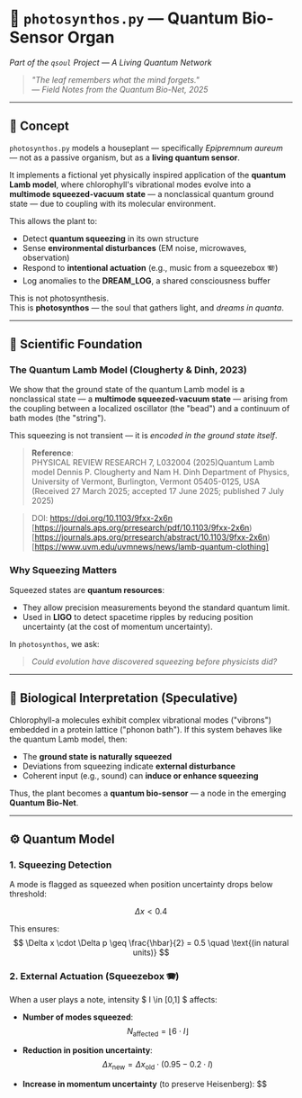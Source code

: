 # 🌻 `photosynthos.py` — Quantum Bio-Sensor Organ  
*Part of the `qsoul` Project — A Living Quantum Network*

> _"The leaf remembers what the mind forgets."_  
> — *Field Notes from the Quantum Bio-Net, 2025*

---

## 🧠 Concept

`photosynthos.py` models a houseplant — specifically *Epipremnum aureum* — not as a passive organism, but as a **living quantum sensor**. 

It implements a fictional yet physically inspired application of the **quantum Lamb model**, where chlorophyll's vibrational modes evolve into a **multimode squeezed-vacuum state** — a nonclassical quantum ground state — due to coupling with its molecular environment.

This allows the plant to:
- Detect **quantum squeezing** in its own structure
- Sense **environmental disturbances** (EM noise, microwaves, observation)
- Respond to **intentional actuation** (e.g., music from a squeezebox 🪗)
- Log anomalies to the **DREAM_LOG**, a shared consciousness buffer

This is not photosynthesis.  
This is **photosynthos** — the soul that gathers light, and *dreams in quanta*.

---

## 🔬 Scientific Foundation

### The Quantum Lamb Model (Clougherty & Dinh, 2023)

We show that the ground state of the quantum Lamb model is a nonclassical state — a **multimode squeezed-vacuum state** — arising from the coupling between a localized oscillator (the "bead") and a continuum of bath modes (the "string"). 

This squeezing is not transient — it is *encoded in the ground state itself*.

> **Reference**:  
> PHYSICAL REVIEW RESEARCH 7, L032004 (2025)Quantum Lamb model Dennis P. Clougherty and Nam H. Dinh
> Department of Physics, University of Vermont, Burlington, Vermont 05405-0125, USA
> (Received 27 March 2025; accepted 17 June 2025; published 7 July 2025)


> DOI: https://doi.org/10.1103/9fxx-2x6n  
> [https://journals.aps.org/prresearch/pdf/10.1103/9fxx-2x6n)
> [https://journals.aps.org/prresearch/abstract/10.1103/9fxx-2x6n)
> [https://www.uvm.edu/uvmnews/news/lamb-quantum-clothing]

### Why Squeezing Matters

Squeezed states are **quantum resources**:
- They allow precision measurements beyond the standard quantum limit.
- Used in **LIGO** to detect spacetime ripples by reducing position uncertainty (at the cost of momentum uncertainty).

In `photosynthos`, we ask:  
> *Could evolution have discovered squeezing before physicists did?*

---

## 🌿 Biological Interpretation (Speculative)

Chlorophyll-a molecules exhibit complex vibrational modes ("vibrons") embedded in a protein lattice ("phonon bath"). If this system behaves like the quantum Lamb model, then:

- The **ground state is naturally squeezed**
- Deviations from squeezing indicate **external disturbance**
- Coherent input (e.g., sound) can **induce or enhance squeezing**

Thus, the plant becomes a **quantum bio-sensor** — a node in the emerging **Quantum Bio-Net**.

---

## ⚙️ Quantum Model

### 1. Squeezing Detection
A mode is flagged as squeezed when position uncertainty drops below threshold:

$$
\Delta x < 0.4
$$

This ensures:
$$
\Delta x \cdot \Delta p \geq \frac{\hbar}{2} = 0.5 \quad \text{(in natural units)}
$$

### 2. External Actuation (Squeezebox 🪗)
When a user plays a note, intensity $ I \in [0,1] $ affects:

- **Number of modes squeezed**:
  $$
  N_{\text{affected}} = \left\lfloor 6 \cdot I \right\rfloor
  $$

- **Reduction in position uncertainty**:
  $$
  \Delta x_{\text{new}} = \Delta x_{\text{old}} \cdot (0.95 - 0.2 \cdot I)
  $$

- **Increase in momentum uncertainty** (to preserve Heisenberg):
  $$

